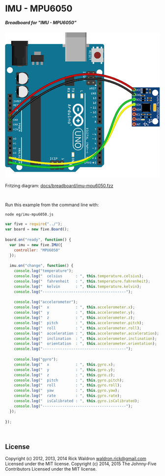 <!--remove-start-->

# IMU - MPU6050

<!--remove-end-->






##### Breadboard for "IMU - MPU6050"



![docs/breadboard/imu-mpu6050.png](breadboard/imu-mpu6050.png)<br>

Fritzing diagram: [docs/breadboard/imu-mpu6050.fzz](breadboard/imu-mpu6050.fzz)

&nbsp;




Run this example from the command line with:
```bash
node eg/imu-mpu6050.js
```


```javascript
var five = require("../");
var board = new five.Board();

board.on("ready", function() {
  var imu = new five.IMU({
    controller: "MPU6050"
  });

  imu.on("change", function() {
    console.log("temperature");
    console.log("  celsius      : ", this.temperature.celsius);
    console.log("  fahrenheit   : ", this.temperature.fahrenheit);
    console.log("  kelvin       : ", this.temperature.kelvin);
    console.log("--------------------------------------");
  
    console.log("accelerometer");
    console.log("  x            : ", this.accelerometer.x);
    console.log("  y            : ", this.accelerometer.y);
    console.log("  z            : ", this.accelerometer.z);
    console.log("  pitch        : ", this.accelerometer.pitch);
    console.log("  roll         : ", this.accelerometer.roll);
    console.log("  acceleration : ", this.accelerometer.acceleration);
    console.log("  inclination  : ", this.accelerometer.inclination);
    console.log("  orientation  : ", this.accelerometer.orientation);
    console.log("--------------------------------------");
    
    console.log("gyro");
    console.log("  x            : ", this.gyro.x);
    console.log("  y            : ", this.gyro.y);
    console.log("  z            : ", this.gyro.z);
    console.log("  pitch        : ", this.gyro.pitch);
    console.log("  roll         : ", this.gyro.roll);
    console.log("  yaw          : ", this.gyro.yaw);
    console.log("  rate         : ", this.gyro.rate);
    console.log("  isCalibrated : ", this.gyro.isCalibrated);
    console.log("--------------------------------------");    
  });

});

```








&nbsp;

<!--remove-start-->

## License
Copyright (c) 2012, 2013, 2014 Rick Waldron <waldron.rick@gmail.com>
Licensed under the MIT license.
Copyright (c) 2014, 2015 The Johnny-Five Contributors
Licensed under the MIT license.

<!--remove-end-->
